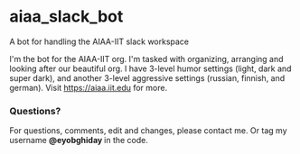# aiaa_slack_bot
A bot for handling the AIAA-IIT slack workspace

I'm the bot for the AIAA-IIT org.  I'm tasked with organizing, arranging and looking after our beautiful org. I have 3-level humor settings (light, dark and super dark), and another 3-level aggressive settings (russian, finnish, and german).
Visit https://aiaa.iit.edu for more.

### Questions?
For questions, comments, edit and changes, please contact me. Or tag my username <b> @eyobghiday </b> in the code.
